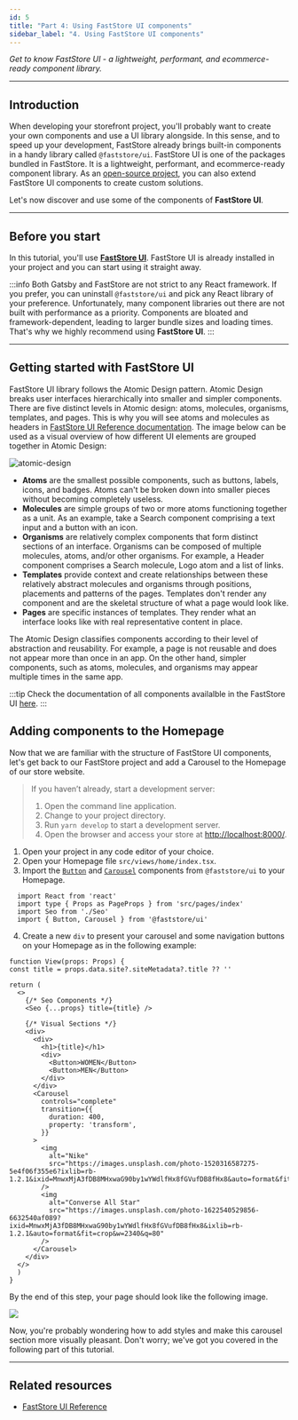 ```yaml
---
id: 5
title: "Part 4: Using FastStore UI components"
sidebar_label: "4. Using FastStore UI components"
---
```


*Get to know FastStore UI - a lightweight, performant, and ecommerce-ready component library.*

---

## Introduction

When developing your storefront project, you'll probably want to create your own components and use a UI library alongside. In this sense, and to speed up your development, FastStore already brings built-in components in a handy library called `@faststore/ui`. FastStore UI is one of the packages bundled in FastStore. It is a lightweight, performant, and ecommerce-ready component library. As an <i class="fab fa-github"></i> [open-source project](https://github.com/vtex/faststore/tree/master/packages/ui), you can also extend FastStore UI components to create custom solutions.

Let's now discover and use some of the components of **FastStore UI**.

---

## Before you start

In this tutorial, you'll use [**FastStore UI**](/reference/ui/overview). FastStore UI is already installed in your project and you can start using it straight away.
 
:::info
Both Gatsby and FastStore are not strict to any React framework. If you prefer, you can uninstall `@faststore/ui` and pick any React library of your preference. Unfortunately, many component libraries out there are not built with performance as a priority. Components are bloated and framework-dependent, leading to larger bundle sizes and loading times. That's why we highly recommend using **FastStore UI**.
:::

---

## Getting started with FastStore UI

FastStore UI library follows the Atomic Design pattern. Atomic Design breaks user interfaces hierarchically into smaller and simpler components. There are five distinct levels in Atomic design: atoms, molecules, organisms, templates, and pages. This is why you will see atoms and molecules as headers in [FastStore UI Reference documentation](/reference/ui/overview). The image below can be used as a visual overview of how different UI elements are grouped together in Atomic Design:

![atomic-design](/img/tutorials/gatsby/atomic-design.png)

- **Atoms** are the smallest possible components, such as buttons, labels, icons, and badges. Atoms can't be broken down into smaller pieces without becoming completely useless.
- **Molecules** are simple groups of two or more atoms functioning together as a unit. As an example, take a Search component comprising a text input and a button with an icon.
- **Organisms** are relatively complex components that form distinct sections of an interface. Organisms can be composed of multiple molecules, atoms, and/or other organisms. For example, a Header component comprises a Search molecule, Logo atom and a list of links.
- **Templates** provide context and create relationships between these relatively abstract molecules and organisms through positions, placements and patterns of the pages. Templates don't render any component and are the skeletal structure of what a page would look like. 
- **Pages** are specific instances of templates. They render what an interface looks like with real representative content in place. 

The Atomic Design classifies components according to their level of abstraction and reusability. For example, a page is not reusable and does not appear more than once in an app. On the other hand, simpler components, such as atoms, molecules, and organisms may appear multiple times in the same app.

:::tip
Check the documentation of all components availalble in the FastStore UI [here](/reference/ui/overview).
:::

## Adding components to the Homepage

Now that we are familiar with the structure of FastStore UI components, let's get back to our FastStore project and add a Carousel to the Homepage of our store website.  

> If you haven’t already, start a development server:
> 1. Open the command line application.
> 2. Change to your project directory.
> 3. Run `yarn develop` to start a development server.
> 4. Open the browser and access your store at [http://localhost:8000/](http://localhost:8000/).

1. Open your project in any code editor of your choice.
2. Open your Homepage file `src/views/home/index.tsx`.
3. Import the [`Button`](/reference/ui/atoms/Button) and [`Carousel`](/reference/ui/molecules/Carousel) components from `@faststore/ui` to your Homepage.

  ```tsx {4} title="/src/views/home/index.tsx"
    import React from 'react'
    import type { Props as PageProps } from 'src/pages/index'
    import Seo from './Seo'
    import { Button, Carousel } from '@faststore/ui'
  ```

4. Create a new `div` to present your carousel and some navigation buttons on your Homepage as in the following example: 

  ```tsx {10-34} title="/src/views/home/index.tsx"
  function View(props: Props) {
  const title = props.data.site?.siteMetadata?.title ?? ''

  return (
    <>
      {/* Seo Components */}
      <Seo {...props} title={title} />

      {/* Visual Sections */}
      <div>
        <div>
          <h1>{title}</h1>
          <div>
            <Button>WOMEN</Button>
            <Button>MEN</Button>
          </div>
        </div>
        <Carousel
          controls="complete"
          transition={{
            duration: 400,
            property: 'transform',
          }}
        >
          <img
            alt="Nike"
            src="https://images.unsplash.com/photo-1520316587275-5e4f06f355e6?ixlib=rb-1.2.1&ixid=MnwxMjA3fDB8MHxwaG90by1wYWdlfHx8fGVufDB8fHx8&auto=format&fit=crop&w=3570&q=80"
          />
          <img
            alt="Converse All Star"
            src="https://images.unsplash.com/photo-1622540529856-6632540af089?ixid=MnwxMjA3fDB8MHxwaG90by1wYWdlfHx8fGVufDB8fHx8&ixlib=rb-1.2.1&auto=format&fit=crop&w=2340&q=80"
          />
        </Carousel>
      </div>
    </>
    )
  }
  ```

  By the end of this step, your page should look like the following image.

  ![](/img/tutorials/gatsby/import-carousel.png)

Now, you're probably wondering how to add styles and make this carousel section more visually pleasant. Don't worry; we've got you covered in the following part of this tutorial.

---

## Related resources

- [FastStore UI Reference](/reference/ui/overview)
